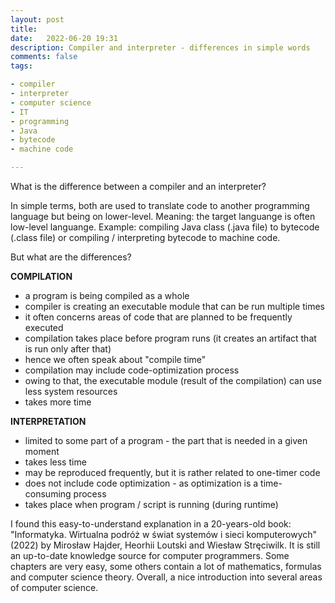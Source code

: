 ```yaml
---
layout: post
title:
date:   2022-06-20 19:31
description: Compiler and interpreter - differences in simple words
comments: false
tags:

- compiler
- interpreter
- computer science
- IT
- programming
- Java
- bytecode
- machine code

---
```

What is the difference between a compiler and an interpreter? 

In simple terms, both are used to translate code to another programming language but being on lower-level.
Meaning: the target languange is often low-level languange. Example: compiling Java class (.java file) 
to bytecode (.class file) or compiling / interpreting bytecode to machine code.

But what are the differences?

**COMPILATION**
- a program is being compiled as a whole
- compiler is creating an executable module that can be run multiple times
- it often concerns areas of code that are planned to be frequently executed
- compilation takes place before program runs (it creates an artifact that is run only after that)
- hence we often speak about "compile time"
- compilation may include code-optimization process
- owing to that, the executable module (result of the compilation) can use less system resources
- takes more time

**INTERPRETATION**
- limited to some part of a program - the part that is needed in a given moment
- takes less time
- may be reproduced frequently, but it is rather related to one-timer code
- does not include code optimization - as optimization is a time-consuming process
- takes place when program / script is running (during runtime)

I found this easy-to-understand explanation in a 20-years-old book: "Informatyka. Wirtualna podróż w świat systemów i sieci komputerowych" (2022)
by Mirosław Hajder, Heorhii Loutski and Wiesław Stręciwilk. It is still an up-to-date knowledge source for computer programmers.
Some chapters are very easy, some others contain a lot of mathematics, formulas and computer science theory. Overall, a nice introduction into several areas of computer science.
